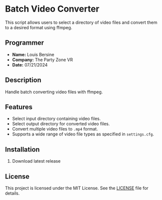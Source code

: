 # Batch Video Converter

This script allows users to select a directory of video files and convert them to a desired format using ffmpeg.

## Programmer

- **Name:** Louis Bersine
- **Company:** The Party Zone VR
- **Date:** 07/21/2024

## Description

Handle batch converting video files with ffmpeg.

## Features

- Select input directory containing video files.
- Select output directory for converted video files.
- Convert multiple video files to `.mp4` format.
- Supports a wide range of video file types as specified in `settings.cfg`.

## Installation

1. Download latest release

## License

This project is licensed under the MIT License. See the [LICENSE](LICENSE) file for details.
